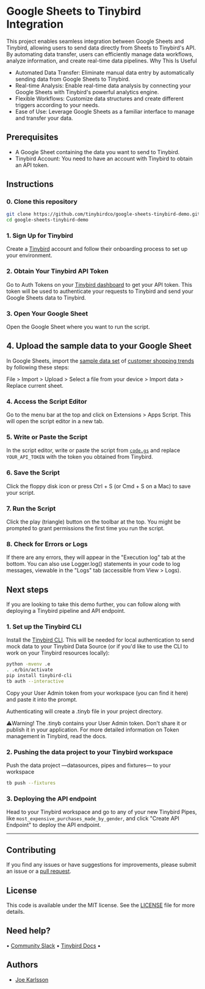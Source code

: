# Google Sheets to Tinybird Integration

This project enables seamless integration between Google Sheets and Tinybird, allowing users to send data directly from Sheets to Tinybird's API. By automating data transfer, users can efficiently manage data workflows, analyze information, and create real-time data pipelines.
Why This Is Useful

* Automated Data Transfer: Eliminate manual data entry by automatically sending data from Google Sheets to Tinybird.
* Real-time Analysis: Enable real-time data analysis by connecting your Google Sheets with Tinybird's powerful analytics engine.
* Flexible Workflows: Customize data structures and create different triggers according to your needs.
* Ease of Use: Leverage Google Sheets as a familiar interface to manage and transfer your data.

## Prerequisites

* A Google Sheet containing the data you want to send to Tinybird.
* Tinybird Account: You need to have an account with Tinybird to obtain an API token.

## Instructions

### 0. Clone this repository

```bash
git clone https://github.com/tinybirdco/google-sheets-tinybird-demo.git
cd google-sheets-tinybird-demo
```

### 1. Sign Up for Tinybird

Create a [Tinybird](https://www.tinybird.co) account and follow their onboarding process to set up your environment.

### 2. Obtain Your Tinybird API Token

Go to Auth Tokens on your [Tinybird dashboard](https://ui.tinybird.co/) to get your API token. This token will be used to authenticate your requests to Tinybird and send your Google Sheets data to Tinybird.

### 3. Open Your Google Sheet

Open the Google Sheet where you want to run the script.

## 4. Upload the sample data to your Google Sheet

In Google Sheets, import the [sample data set](https://github.com/tinybirdco/google_sheets_tinybird_demo/blob/main/data.csv) of [customer shopping trends](https://www.kaggle.com/datasets/iamsouravbanerjee/customer-shopping-trends-dataset?select=shopping_trends_updated.csv) by following these steps:

File > Import > Upload > Select a file from your device > Import data > Replace current sheet.

### 4. Access the Script Editor

Go to the menu bar at the top and click on Extensions > Apps Script. This will open the script editor in a new tab.

### 5. Write or Paste the Script

In the script editor, write or paste the script from [`code.gs`](https://github.com/tinybirdco/google_sheets_tinybird_demo/blob/main/Code.gs) and replace `YOUR_API_TOKEN` with the token you obtained from Tinybird.

### 6. Save the Script

Click the floppy disk icon or press Ctrl + S (or Cmd + S on a Mac) to save your script.

### 7. Run the Script

Click the play (triangle) button on the toolbar at the top. You might be prompted to grant permissions the first time you run the script.

### 8. Check for Errors or Logs

If there are any errors, they will appear in the "Execution log" tab at the bottom. You can also use Logger.log() statements in your code to log messages, viewable in the "Logs" tab (accessible from View > Logs).

## Next steps

If you are looking to take this demo further, you can follow along with deploying a Tinybird pipeline and API endpoint.

### 1. Set up the Tinybird CLI

Install the [Tinybird CLI](https://www.tinybird.co/docs/cli.html). This will be needed for local authentication to send mock data to your Tinybird Data Source (or if you'd like to use the CLI to work on your Tinybird resources locally):

```bash
python -mvenv .e
. .e/bin/activate
pip install tinybird-cli
tb auth --interactive
```

Copy your User Admin token from your workspace (you can find it here) and paste it into the prompt.

Authenticating will create a .tinyb file in your project directory.

⚠️Warning! The .tinyb contains your User Admin token. Don't share it or publish it in your application. For more detailed information on Token management in Tinybird, read the docs.

### 2. Pushing the data project to your Tinybird workspace

Push the data project —datasources, pipes and fixtures— to your workspace

```bash
tb push --fixtures
```

### 3. Deploying the API endpoint

Head to your Tinybird workspace and go to any of your new Tinybird Pipes, like `most_expensive_purchases_made_by_gender`, and click "Create API Endpoint" to deploy the API endpoint.

---

## Contributing

If you find any issues or have suggestions for improvements, please submit an issue or a [pull request](https://github.com/tinybirdco/google-sheets-tinybird-demo/pulls?q=is%3Apr+is%3Aopen+sort%3Aupdated-desc).

## License

This code is available under the MIT license. See the [LICENSE](https://github.com/tinybirdco/google-sheets-tinybird-demo/blob/main/LICENSE) file for more details.

## Need help?

&bull; [Community Slack](https://www.tinybird.co/join-our-slack-community) &bull; [Tinybird Docs](https://docs.tinybird.co/) &bull;

## Authors

* [Joe Karlsson](https://github.com/joekarlsson)
